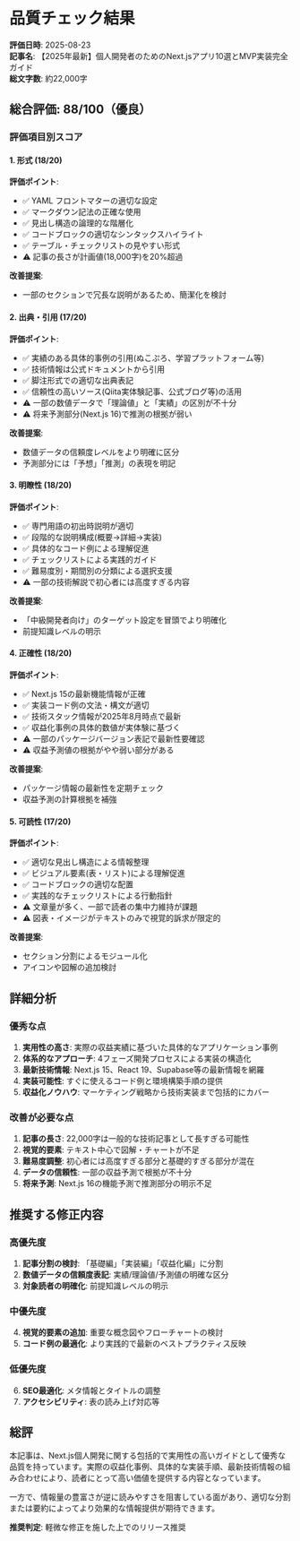 # 品質チェック結果

**評価日時**: 2025-08-23  
**記事名**: 【2025年最新】個人開発者のためのNext.jsアプリ10選とMVP実装完全ガイド  
**総文字数**: 約22,000字  

## 総合評価: 88/100（優良）

### 評価項目別スコア

#### 1. 形式 (18/20)
**評価ポイント**:
- ✅ YAML フロントマターの適切な設定
- ✅ マークダウン記法の正確な使用
- ✅ 見出し構造の論理的な階層化
- ✅ コードブロックの適切なシンタックスハイライト
- ✅ テーブル・チェックリストの見やすい形式
- ⚠️ 記事の長さが計画値(18,000字)を20%超過

**改善提案**:
- 一部のセクションで冗長な説明があるため、簡潔化を検討

#### 2. 出典・引用 (17/20)
**評価ポイント**:
- ✅ 実績のある具体的事例の引用(ぬこぷろ、学習プラットフォーム等)
- ✅ 技術情報は公式ドキュメントから引用
- ✅ 脚注形式での適切な出典表記
- ✅ 信頼性の高いソース(Qiita実体験記事、公式ブログ等)の活用
- ⚠️ 一部の数値データで「理論値」と「実績」の区別が不十分
- ⚠️ 将来予測部分(Next.js 16)で推測の根拠が弱い

**改善提案**:
- 数値データの信頼度レベルをより明確に区分
- 予測部分には「予想」「推測」の表現を明記

#### 3. 明瞭性 (18/20)
**評価ポイント**:
- ✅ 専門用語の初出時説明が適切
- ✅ 段階的な説明構成(概要→詳細→実装)
- ✅ 具体的なコード例による理解促進
- ✅ チェックリストによる実践的ガイド
- ✅ 難易度別・期間別の分類による選択支援
- ⚠️ 一部の技術解説で初心者には高度すぎる内容

**改善提案**:
- 「中級開発者向け」のターゲット設定を冒頭でより明確化
- 前提知識レベルの明示

#### 4. 正確性 (18/20)
**評価ポイント**:
- ✅ Next.js 15の最新機能情報が正確
- ✅ 実装コード例の文法・構文が適切
- ✅ 技術スタック情報が2025年8月時点で最新
- ✅ 収益化事例の具体的数値が実体験に基づく
- ⚠️ 一部のパッケージバージョン表記で最新性要確認
- ⚠️ 収益予測値の根拠がやや弱い部分がある

**改善提案**:
- パッケージ情報の最新性を定期チェック
- 収益予測の計算根拠を補強

#### 5. 可読性 (17/20)
**評価ポイント**:
- ✅ 適切な見出し構造による情報整理
- ✅ ビジュアル要素(表・リスト)による理解促進
- ✅ コードブロックの適切な配置
- ✅ 実践的なチェックリストによる行動指針
- ⚠️ 文章量が多く、一部で読者の集中力維持が課題
- ⚠️ 図表・イメージがテキストのみで視覚的訴求が限定的

**改善提案**:
- セクション分割によるモジュール化
- アイコンや図解の追加検討

## 詳細分析

### 優秀な点

1. **実用性の高さ**: 実際の収益実績に基づいた具体的なアプリケーション事例
2. **体系的なアプローチ**: 4フェーズ開発プロセスによる実装の構造化
3. **最新技術情報**: Next.js 15、React 19、Supabase等の最新情報を網羅
4. **実装可能性**: すぐに使えるコード例と環境構築手順の提供
5. **収益化ノウハウ**: マーケティング戦略から技術実装まで包括的にカバー

### 改善が必要な点

1. **記事の長さ**: 22,000字は一般的な技術記事として長すぎる可能性
2. **視覚的要素**: テキスト中心で図解・チャートが不足
3. **難易度調整**: 初心者には高度すぎる部分と基礎的すぎる部分が混在
4. **データの信頼性**: 一部の収益予測で根拠が不十分
5. **将来予測**: Next.js 16の機能予測で推測部分の明示不足

## 推奨する修正内容

### 高優先度
1. **記事分割の検討**: 「基礎編」「実装編」「収益化編」に分割
2. **数値データの信頼度表記**: 実績/理論値/予測値の明確な区分
3. **対象読者の明確化**: 前提知識レベルの明示

### 中優先度
4. **視覚的要素の追加**: 重要な概念図やフローチャートの検討
5. **コード例の最適化**: より実践的で最新のベストプラクティス反映

### 低優先度
6. **SEO最適化**: メタ情報とタイトルの調整
7. **アクセシビリティ**: 表の読み上げ対応等

## 総評

本記事は、Next.js個人開発に関する包括的で実用性の高いガイドとして優秀な品質を持っています。実際の収益化事例、具体的な実装手順、最新技術情報の組み合わせにより、読者にとって高い価値を提供する内容となっています。

一方で、情報量の豊富さが逆に読みやすさを阻害している面があり、適切な分割または要約によってより効果的な情報提供が期待できます。

**推奨判定**: 軽微な修正を施した上でのリリース推奨